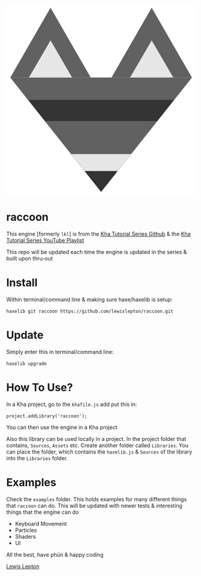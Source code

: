 ![raccoon](image/raccoon.png)
# raccoon

This engine [formerly `lkl`] is from the [Kha Tutorial Series Github](https://github.com/lewislepton/kha-tutorial-series) & the [Kha Tutorial Series YouTube Playlist](https://www.youtube.com/playlist?list=PL4neAtv21WOmmR5mKb7TQvEQHpMh1h0po)

This repo will be updated each time the engine is updated in the series & built upon thru-out

# Install
Within terminal/command line & making sure haxe/haxelib is setup:

	haxelib git raccoon https://github.com/lewislepton/raccoon.git


# Update
Simply enter this in terminal/command line:

	haxelib upgrade

# How To Use?
In a Kha project, go to the `khafile.js` add put this in:

	project.addLibrary('raccoon');

You can then use the engine in a Kha project

Also this library can be used locally in a project. In the project folder that contains, `Sources`, `Assets` etc. Create another folder called `Libraries`. You can place the folder, which contains the `haxelib.js` & `Sources` of the library into the `Libraries` folder.

# Examples

Check the `examples` folder. This holds examples for many different things that `raccoon` can do. This will be updated with newer tests & interesting things that the engine can do

* Keyboard Movement
* Particles
* Shaders
* UI

All the best, have phün & happy coding

[Lewis Lepton](https://lewislepton.com)